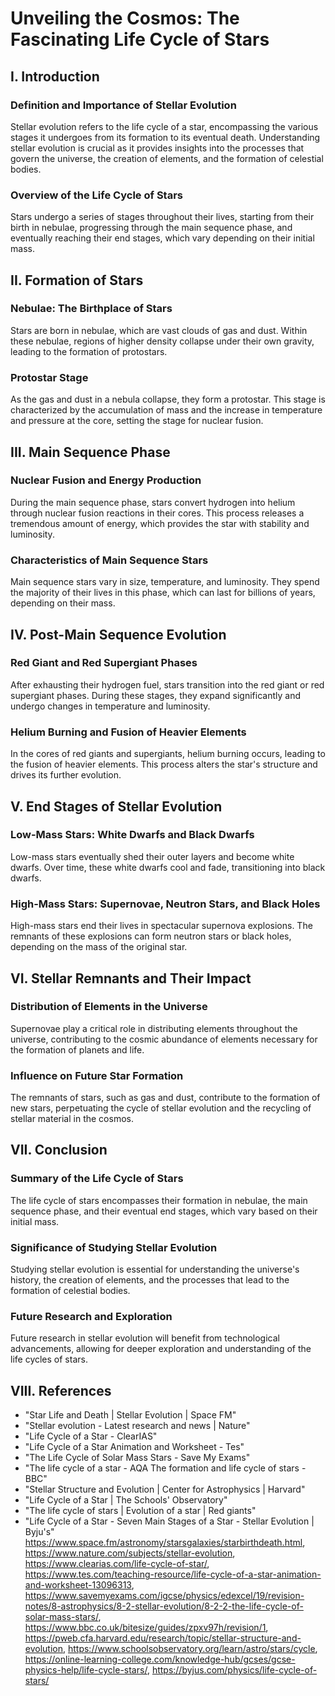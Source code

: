 # Unveiling the Cosmos: The Fascinating Life Cycle of Stars

## I. Introduction

### Definition and Importance of Stellar Evolution
Stellar evolution refers to the life cycle of a star, encompassing the various stages it undergoes from its formation to its eventual death. Understanding stellar evolution is crucial as it provides insights into the processes that govern the universe, the creation of elements, and the formation of celestial bodies.

### Overview of the Life Cycle of Stars
Stars undergo a series of stages throughout their lives, starting from their birth in nebulae, progressing through the main sequence phase, and eventually reaching their end stages, which vary depending on their initial mass.

## II. Formation of Stars

### Nebulae: The Birthplace of Stars
Stars are born in nebulae, which are vast clouds of gas and dust. Within these nebulae, regions of higher density collapse under their own gravity, leading to the formation of protostars.

### Protostar Stage
As the gas and dust in a nebula collapse, they form a protostar. This stage is characterized by the accumulation of mass and the increase in temperature and pressure at the core, setting the stage for nuclear fusion.

## III. Main Sequence Phase

### Nuclear Fusion and Energy Production
During the main sequence phase, stars convert hydrogen into helium through nuclear fusion reactions in their cores. This process releases a tremendous amount of energy, which provides the star with stability and luminosity.

### Characteristics of Main Sequence Stars
Main sequence stars vary in size, temperature, and luminosity. They spend the majority of their lives in this phase, which can last for billions of years, depending on their mass.

## IV. Post-Main Sequence Evolution

### Red Giant and Red Supergiant Phases
After exhausting their hydrogen fuel, stars transition into the red giant or red supergiant phases. During these stages, they expand significantly and undergo changes in temperature and luminosity.

### Helium Burning and Fusion of Heavier Elements
In the cores of red giants and supergiants, helium burning occurs, leading to the fusion of heavier elements. This process alters the star's structure and drives its further evolution.

## V. End Stages of Stellar Evolution

### Low-Mass Stars: White Dwarfs and Black Dwarfs
Low-mass stars eventually shed their outer layers and become white dwarfs. Over time, these white dwarfs cool and fade, transitioning into black dwarfs.

### High-Mass Stars: Supernovae, Neutron Stars, and Black Holes
High-mass stars end their lives in spectacular supernova explosions. The remnants of these explosions can form neutron stars or black holes, depending on the mass of the original star.

## VI. Stellar Remnants and Their Impact

### Distribution of Elements in the Universe
Supernovae play a critical role in distributing elements throughout the universe, contributing to the cosmic abundance of elements necessary for the formation of planets and life.

### Influence on Future Star Formation
The remnants of stars, such as gas and dust, contribute to the formation of new stars, perpetuating the cycle of stellar evolution and the recycling of stellar material in the cosmos.

## VII. Conclusion

### Summary of the Life Cycle of Stars
The life cycle of stars encompasses their formation in nebulae, the main sequence phase, and their eventual end stages, which vary based on their initial mass.

### Significance of Studying Stellar Evolution
Studying stellar evolution is essential for understanding the universe's history, the creation of elements, and the processes that lead to the formation of celestial bodies.

### Future Research and Exploration
Future research in stellar evolution will benefit from technological advancements, allowing for deeper exploration and understanding of the life cycles of stars.

## VIII. References
- "Star Life and Death | Stellar Evolution | Space FM"
- "Stellar evolution - Latest research and news | Nature"
- "Life Cycle of a Star - ClearIAS"
- "Life Cycle of a Star Animation and Worksheet - Tes"
- "The Life Cycle of Solar Mass Stars - Save My Exams"
- "The life cycle of a star - AQA The formation and life cycle of stars - BBC"
- "Stellar Structure and Evolution | Center for Astrophysics | Harvard"
- "Life Cycle of a Star | The Schools' Observatory"
- "The life cycle of stars | Evolution of a star | Red giants"
- "Life Cycle of a Star - Seven Main Stages of a Star - Stellar Evolution | Byju's"
https://www.space.fm/astronomy/starsgalaxies/starbirthdeath.html, https://www.nature.com/subjects/stellar-evolution, https://www.clearias.com/life-cycle-of-star/, https://www.tes.com/teaching-resource/life-cycle-of-a-star-animation-and-worksheet-13096313, https://www.savemyexams.com/igcse/physics/edexcel/19/revision-notes/8-astrophysics/8-2-stellar-evolution/8-2-2-the-life-cycle-of-solar-mass-stars/, https://www.bbc.co.uk/bitesize/guides/zpxv97h/revision/1, https://pweb.cfa.harvard.edu/research/topic/stellar-structure-and-evolution, https://www.schoolsobservatory.org/learn/astro/stars/cycle, https://online-learning-college.com/knowledge-hub/gcses/gcse-physics-help/life-cycle-stars/, https://byjus.com/physics/life-cycle-of-stars/
